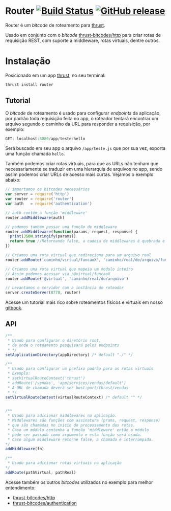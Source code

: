 Router
[![Build Status](https://travis-ci.org/thrust-bitcodes/router.svg?branch=master)](https://travis-ci.org/thrust-bitcodes/router) [![GitHub release](https://img.shields.io/github/release/thrust-bitcodes/router.svg)](https://github.com/thrust-bitcodes/router/releases)
===============

Router é um *bitcode* de roteamento para [thrust](https://github.com/Thrustjs/thrust).

Usado em conjunto com o *bitcode* [thrust-bitcodes/http](https://github.com/thrust-bitcodes/http) para criar rotas de requisição REST, com suporte a middleware, rotas virtuais, dentre outros.

# Instalação

Posicionado em um app [thrust](https://github.com/thrustjs/thrust), no seu terminal:

```bash
thrust install router
```

## Tutorial

O *bitcode* de roteamento é usado para configurar *endpoints* da aplicação, por padrão toda requisição feita no app, o roteador tentará encontrar um arquivo segundo o caminho da URL para responder a requisição, por exemplo:

```javascript
GET: localhost:8080/app/teste/hello
```
Será buscado em seu app o arquivo ```/app/teste.js``` que por sua vez, exporta uma função chamada ```hello```.

Também podemos criar rotas virtuais, para que as URLs não tenham que necessariamente se traduzir em uma hierarquia de arquivos no app, sendo assim podemos criar URLs de acesso mais curtas.
Vejamos o exemplo abaixo:

```javascript
// importamos os bitcodes necessários
var server = require('http')
var router = require('router')
var auth   = require('authentication')

// auth contém a função 'middleware'
router.addMiddleware(auth)

// podemos também passar uma função de middleware
router.addMiddleware(function(params, request, response) {
  print(JSON.stringify(params))
  return true //Retornando false, a cadeia de middlewares é quebrada e a requisição não é processada
})

// Criamos uma rota virtual que redireciona para um arquivo real
router.addRoute('caminho/virtual/funcaoX', 'caminho/real/do/arquivo/funcaoX')

// Criamos uma rota virtual que mapeia um modulo inteiro
// Assim podemos acessar via /@virtual/funcaoX
router.addRoute('@virtual', 'caminho/real/do/arquivo')

// Levantamos o servidor com a instância do roteador
server.createServer(8778, router)
```

Acesse um tutorial mais rico sobre roteamentos físicos e virtuais em nosso [gitbook](https://thrustjs.gitbooks.io/thrustjs/roteamento.html).

## API

```javascript
/**
 * Usado para configurar o diretório root,
 * de onde o roteamento pesquisará pelos endpoints
 * */
setApplicationDirectory(appDirectory) /* default "./" */

/**
 * Usado para configurar um prefixo padrão para as rotas virtuais
 * Exemplo: 
 * setVirtualRouteContext('thrust')
 * addRoute('/vendas', 'app/services/vendas/default')
 * A URL de chamada deverá ser host:port/thrust/vendas
 * */
setVirtualRouteContext(virtualRouteContext) /* default "" */


/**
 * Usado para adicionar middlewares na aplicação.
 * Middlewares são funções com assinatura (prams, request, response)
 * que são chamadas no inicio do processamento das rotas.
 * Caso um módulo contenha a função 'middleware' então o módulo
 * pode ser passado como argumento e esta função será usada.
 * Caso algum middleware retorne false, a chamada é interrompida.
*/
addMiddleware(fn)

/**
 * Usado para adicionar rotas virtuais na aplicação
*/
addRoute(pathVirtual, pathReal)
```

Acesse também os outros *bitcodes* utilizados no exemplo para melhor entendimento:

- [thrust-bitcodes/http](https://github.com/thrust-bitcodes/http)
- [thrust-bitcodes/authentication](https://github.com/thrust-bitcodes/authentication)



